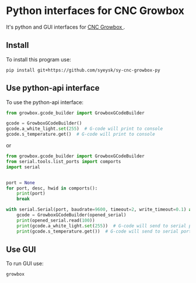 # Python interfaces for CNC Growbox

It's python and GUI interfaces for [CNC Growbox ](https://github.com/syeysk/sy-cnc-growbox).

## Install

To install this program use:

```shell
pip install git+https://github.com/syeysk/sy-cnc-growbox-py
```

## Use python-api interface

To use the python-api interface:

```python
from growbox.gcode_builder import GrowboxGCodeBuilder

gcode = GrowboxGCodeBuilder()
gcode.a_white_light.set(255)  # G-code will print to console
gcode.s_temperature.get()  # G-code will print to console
```

or

```python
from growbox.gcode_builder import GrowboxGCodeBuilder
from serial.tools.list_ports import comports
import serial


port = None
for port, desc, hwid in comports():
    print(port)
    break

with serial.Serial(port, baudrate=9600, timeout=2, write_timeout=0.1) as opened_serial:
    gcode = GrowboxGCodeBuilder(opened_serial)
    print(opened_serial.read(100))
    print(gcode.a_white_light.set(255))  # G-code will send to serial port
    print(gcode.s_temperature.get())  # G-code will send to serial port
```

## Use GUI

To run GUI use:

```shell
growbox
```
